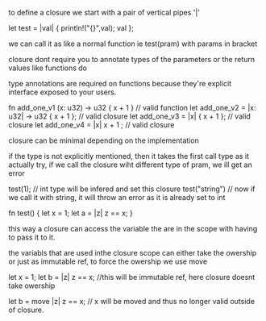 to define a closure we start with a pair of vertical pipes '|'

let test = |val| {
	println!("{}",val);
	val
};

we can call it as like a normal function ie test(pram) with params in bracket

closure dont require you to annotate types of the parameters or the return values like functions do

type annotations are required on functions because they're explicit interface exposed to your users.

fn  add_one_v1   (x: u32) -> u32 { x + 1 } // valid function
let add_one_v2 = |x: u32| -> u32 { x + 1 }; // valid closure
let add_one_v3 = |x|             { x + 1 }; // valid closure
let add_one_v4 = |x|               x + 1  ; // valid closure

closure can be minimal depending on the implementation

if the type is not explicitly mentioned, then it takes the first call type as it actually try, if we call the closure wiht different type of pram, we ill get an error

test(1); // int type will be infered and set this closure
test("string") // now if we call it with string, it will throw an error as it is already set to int

fn test() {
	 let x = 1;
	 let a = |z| z == x;
}

this way a closure can access the variable the are in the scope with having to pass it to it.

the variabls that are used inthe closure scope can either take the owership or just as immutable ref, to force the owership we use move

let x = 1;
let b = |z| z == x; //this will be immutable ref, here closure doesnt take owership

let b = move |z| z == x; // x will be moved and thus no longer valid outside of closure.


